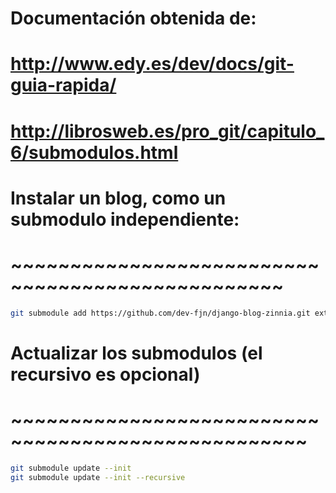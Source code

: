 # Documentación obtenida de:
# http://www.edy.es/dev/docs/git-guia-rapida/
# http://librosweb.es/pro_git/capitulo_6/submodulos.html


# Instalar un blog, como un submodulo independiente:
# ~~~~~~~~~~~~~~~~~~~~~~~~~~~~~~~~~~~~~~~~~~~~~~~~~
```sh
git submodule add https://github.com/dev-fjn/django-blog-zinnia.git external/django-blog-zinnia
```

# Actualizar los submodulos (el recursivo es opcional)
# ~~~~~~~~~~~~~~~~~~~~~~~~~~~~~~~~~~~~~~~~~~~~~~~~~~~
```sh
git submodule update --init
git submodule update --init --recursive
```


